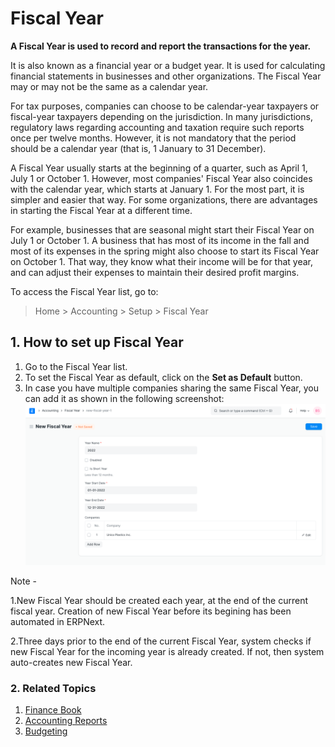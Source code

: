 
# Fiscal Year



**A Fiscal Year is used to record and report the transactions for the year.**


It is also known as a financial year or a budget year. It is used for calculating financial statements in businesses and other organizations. The Fiscal Year may or may not be the same as a calendar year.


For tax purposes, companies can choose to be calendar-year taxpayers or fiscal-year taxpayers depending on the jurisdiction. In many jurisdictions, regulatory laws regarding accounting and taxation require such reports once per twelve months. However, it is not mandatory that the period should be a calendar year (that is, 1 January to 31 December).


A Fiscal Year usually starts at the beginning of a quarter, such as April 1, July 1 or October 1. However, most companies' Fiscal Year also coincides with the calendar year, which starts at January 1. For the most part, it is simpler and easier that way. For some organizations, there are advantages in starting the Fiscal Year at a different time.


For example, businesses that are seasonal might start their Fiscal Year on July 1 or October 1. A business that has most of its income in the fall and most of its expenses in the spring might also choose to start its Fiscal Year on October 1. That way, they know what their income will be for that year, and can adjust their expenses to maintain their desired profit margins.


To access the Fiscal Year list, go to:



> 
> Home > Accounting > Setup > Fiscal Year
> 
> 
> 


## 1. How to set up Fiscal Year


1. Go to the Fiscal Year list.
2. To set the Fiscal Year as default, click on the **Set as Default** button.
3. In case you have multiple companies sharing the same Fiscal Year, you can add it as shown in the following screenshot: ![Fiscal Year](/files/fiscal-year.png)


Note -


1.New Fiscal Year should be created each year, at the end of the current fiscal year. Creation of new Fiscal Year before its begining has been automated in ERPNext.


2.Three days prior to the end of the current Fiscal Year, system checks if new Fiscal Year for the incoming year is already created. If not, then system auto-creates new Fiscal Year.


### 2. Related Topics


1. [Finance Book](/docs/en/accounts/finance-book)
2. [Accounting Reports](/docs/en/accounts/accounting-reports)
3. [Budgeting](/docs/en/accounts/budgeting)




